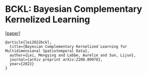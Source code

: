 # BCKL: Bayesian Complementary Kernelized Learning
[[paper](https://arxiv.org/abs/2208.09978)]
```
@article{lei2022bckl,
  title={Bayesian Complementary Kernelized Learning for Multidimensional Spatiotemporal Data},
  author={Lei, Mengying and Labbe, Aurelie and Sun, Lijun},
  journal={arXiv preprint arXiv:2208.09978},
  year={2022}
}
```